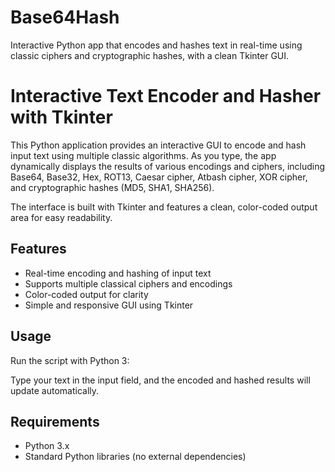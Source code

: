 # Base64Hash
Interactive Python app that encodes and hashes text in real-time using classic ciphers and cryptographic hashes, with a clean Tkinter GUI.

# Interactive Text Encoder and Hasher with Tkinter

This Python application provides an interactive GUI to encode and hash input text using multiple classic algorithms. As you type, the app dynamically displays the results of various encodings and ciphers, including Base64, Base32, Hex, ROT13, Caesar cipher, Atbash cipher, XOR cipher, and cryptographic hashes (MD5, SHA1, SHA256).

The interface is built with Tkinter and features a clean, color-coded output area for easy readability.

## Features

- Real-time encoding and hashing of input text
- Supports multiple classical ciphers and encodings
- Color-coded output for clarity
- Simple and responsive GUI using Tkinter

## Usage

Run the script with Python 3:

Type your text in the input field, and the encoded and hashed results will update automatically.

## Requirements

- Python 3.x
- Standard Python libraries (no external dependencies)